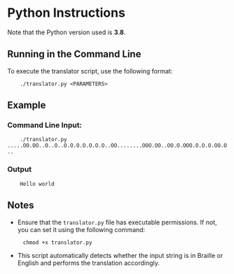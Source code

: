 # Python Instructions

Note that the Python version used is **3.8**.

## Running in the Command Line

To execute the translator script, use the following format:

`    ./translator.py <PARAMETERS>`

## Example

### Command Line Input:

`    ./translator.py .....OO.OO..O..O..O.O.O.O.O.O.O..OO........OOO.OO..OO.O.OOO.O.O.O.OO.O..`

### Output

`    Hello world`


## Notes

- Ensure that the `translator.py` file has executable permissions. If not, you can set it using the following command:

 `     chmod +x translator.py`

- This script automatically detects whether the input string is in Braille or English and performs the translation accordingly.
